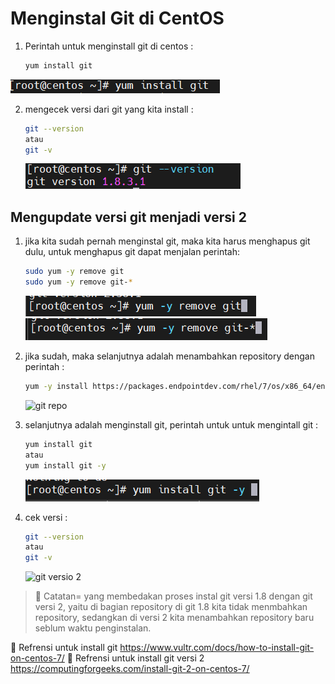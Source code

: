 # Menginstal Git di CentOS

1. Perintah untuk menginstall git di centos :

   ```sh
   yum install git
   ```

  ![git install](/assets/img/Screenshot_2.png)

2. mengecek versi dari git yang kita install :

    ```sh
    git --version
    atau
    git -v
    ```

    ![git version](/assets/img/Screenshot_1.png)

## Mengupdate versi git menjadi versi 2

1. jika kita sudah pernah menginstal git, maka kita harus menghapus git dulu, untuk menghapus git dapat menjalan perintah:

   ```sh
   sudo yum -y remove git
   sudo yum -y remove git-*
   ```

   ![git remove](/assets/img/Screenshot_3.png)
   ![git remove](/assets/img/Screenshot_4.png)

2. jika sudah, maka selanjutnya adalah menambahkan repository dengan perintah :

     ```sh
    yum -y install https://packages.endpointdev.com/rhel/7/os/x86_64/endpoint-repo.x86_64.rpm
   ```

    ![git repo](/assets/img/Screenshot_7.png)

3. selanjutnya adalah menginstall git, perintah untuk untuk mengintall git :

    ```sh
   yum install git
   atau
   yum install git -y
   ```
   ![git installl](/assets/img/Screenshot_6.png)

4. cek versi :

    ```sh
    git --version
    atau
    git -v
    ```
    
    ![git versio 2](/assets/img/5.png)


> :memo: Catatan= yang membedakan proses instal git versi 1.8 dengan git versi 2, yaitu di bagian repository di git 1.8 kita tidak menmbahkan repository, sedangkan di versi 2 kita menambahkan repository baru seblum waktu penginstalan.

:book: Refrensi untuk install git <https://www.vultr.com/docs/how-to-install-git-on-centos-7/>
:book: Refrensi untuk install git versi 2 <https://computingforgeeks.com/install-git-2-on-centos-7/>
